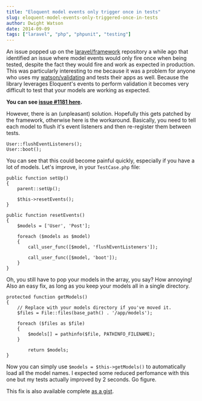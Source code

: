 ```yaml
---
title: "Eloquent model events only trigger once in tests"
slug: eloquent-model-events-only-triggered-once-in-tests
author: Dwight Watson
date: 2014-09-09
tags: ["laravel", "php", "phpunit", "testing"]
---
```


An issue popped up on the [laravel/framework](https://github.com/laravel/framework) repository a while ago that identified an issue where model events would only fire once when being tested, despite the fact they would fire and work as expected in production. This was particularly interesting to me because it was a problem for anyone who uses my [watson/validating](https://github.com/dwightwatson/validating) and tests their apps as well. Because the library leverages Eloquent's events to perform validation it becomes very difficult to test that your models are working as expected.

**You can see [issue #1181 here](https://github.com/laravel/framework/issues/1181).**

However, there is an (unpleasant) solution. Hopefully this gets patched by the framework, otherwise here is the workaround. Basically, you need to tell each model to flush it's event listeners and then re-register them between tests.

    User::flushEventListeners();
    User::boot();

You can see that this could become painful quickly, especially if you have a lot of models. Let's improve, in your `TestCase.php` file:

    public function setUp()
    {
        parent::setUp();

        $this->resetEvents();
    }

    public function resetEvents()
    {
        $models = ['User', 'Post'];

        foreach ($models as $model)
        {
            call_user_func([$model, 'flushEventListeners']);

            call_user_func([$model, 'boot']);
        }
    }

Oh, you still have to pop your models in the array, you say? How annoying! Also an easy fix, as long as you keep your models all in a single directory.

    protected function getModels()
    {
        // Replace with your models directory if you've moved it.
        $files = File::files(base_path() . '/app/models');

        foreach ($files as $file)
        {
            $models[] = pathinfo($file, PATHINFO_FILENAME);
        }

        	return $models;
    }

Now you can simply use `$models = $this->getModels()` to automatically load all the model names. I expected some reduced perfomance with this one but my tests actually improved by 2 seconds. Go figure.

This fix is also available complete [as a gist](https://gist.github.com/dwightwatson/a645e7f5f6c8c52445d8).
